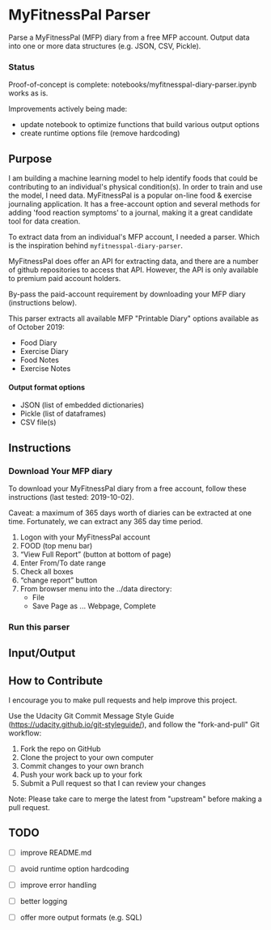 # MyFitnessPal Parser

Parse a MyFitnessPal (MFP) diary from a free MFP account. Output data into one or more data structures (e.g. JSON, CSV, Pickle).

### Status 
Proof-of-concept is complete: notebooks/myfitnesspal-diary-parser.ipynb works as is. 

Improvements actively being made:
* update notebook to optimize functions that build various output options
* create runtime options file (remove hardcoding)

## Purpose

I am building a machine learning model to help identify foods that could be contributing to an individual's physical condition(s). In order to train and use the model, I need data. MyFitnessPal is a popular on-line food & exercise journaling application. It has a free-account option and several methods for adding 'food reaction symptoms' to a journal, making it a great candidate tool for data creation. 

To extract data from an individual's MFP account, I needed a parser. Which is the inspiration behind `myfitnesspal-diary-parser`.

MyFitnessPal does offer an API for extracting data, and there are a number of github repositories to access that API. However, the API is only available to premium paid account holders. 

By-pass the paid-account requirement by downloading your MFP diary (instructions below).

This parser extracts all available MFP "Printable Diary" options available as of October 2019:
* Food Diary
* Exercise Diary
* Food Notes
* Exercise Notes

#### Output format options
* JSON (list of embedded dictionaries)
* Pickle (list of dataframes)
* CSV file(s)


## Instructions

### Download Your MFP diary
To download your MyFitnessPal diary from a free account, follow these instructions (last tested: 2019-10-02).

Caveat: a maximum of 365 days worth of diaries can be extracted at one time. Fortunately, we can extract any 365 day time period.

1. Logon with your MyFitnessPal account
1. FOOD (top menu bar)
2. “View Full Report” (button at bottom of page) 
3. Enter From/To date range
4. Check all boxes
5. “change report” button
6. From browser menu into the ../data directory:
   - File
   - Save Page as ... Webpage, Complete 


### Run this parser

## Input/Output

## How to Contribute

I encourage you to make pull requests and help improve this project.

Use the Udacity Git Commit Message Style Guide (https://udacity.github.io/git-styleguide/), and follow the "fork-and-pull" Git workflow:

1. Fork the repo on GitHub
1. Clone the project to your own computer
1. Commit changes to your own branch
1. Push your work back up to your fork
1. Submit a Pull request so that I can review your changes

Note: Please take care to merge the latest from "upstream" before making a pull request.


## TODO
- [ ] improve README.md
- [ ] avoid runtime option hardcoding
- [ ] improve error handling
- [ ] better logging
- [ ] offer more output formats (e.g. SQL)

